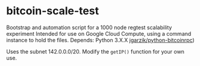 # bitcoin-scale-test
Bootstrap and automation script for a 1000 node regtest scalability experiment
Intended for use on Google Cloud Compute, using a command instance to hold the files.
Depends:
Python 3.X.X
[jgarzik/python-bitcoinrpc](https://github.com/jgarzik/python-bitcoinrpc))

Uses the subnet 142.0.0.0/20. Modify the `getIP()` function for your own use.
